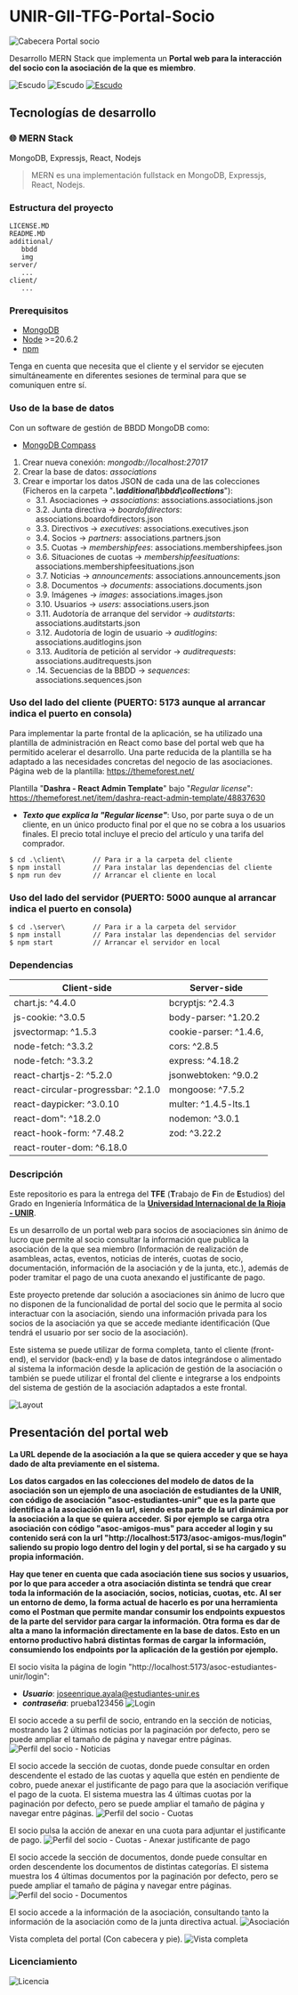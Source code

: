 # UNIR-GII-TFG-Portal-Socio
![Cabecera Portal socio](https://github.com/JossTero/UNIR-GII-TFG-Portal-Socio/blob/main/additional/img/header/JAOM_UNIR_GII_TFG_Cebecera_portal_Horizontal.PNG)
 
Desarrollo MERN Stack que implementa un **Portal web para la interacción del socio con la asociación de la que es miembro**.

![Escudo](https://img.shields.io/badge/status-in%20Development-red) ![Escudo](https://img.shields.io/badge/logo-javascript-blue?logo=javascript&logoColor=f5f5f5) <a href="https://creativecommons.org/licenses/by-nc-sa/4.0/">![Escudo](https://img.shields.io/badge/license-in%20CC%20BY--NC--SA%204.0-yellow)</a>

## Tecnologías de desarrollo

### 🌐 MERN Stack
MongoDB, Expressjs, React, Nodejs
> MERN es una implementación fullstack en MongoDB, Expressjs, React, Nodejs.

### Estructura del proyecto
```terminal
LICENSE.MD
README.MD
additional/
   bbdd
   img
server/
   ...
client/
   ...
```
### Prerequisitos
- [MongoDB](https://www.mongodb.com/)
- [Node](https://nodejs.org/en/download/) >=20.6.2
- [npm](https://nodejs.org/en/download/package-manager/)

Tenga en cuenta que necesita que el cliente y el servidor se ejecuten simultáneamente en diferentes sesiones de terminal para que se comuniquen entre sí.

### Uso de la base de datos
Con un software de gestión de BBDD MongoDB como:
- [MongoDB Compass](https://www.mongodb.com/try/download/compass)

1. Crear nueva conexión: *mongodb://localhost:27017*
2. Crear la base de datos: *associations*
3. Crear e importar los datos JSON de cada una de las colecciones (Ficheros en la carpeta "***.\additional\bbdd\collections***"):
    - 3.1. Asociaciones -> *associations*: associations.associations.json
    - 3.2. Junta directiva -> *boardofdirectors*: associations.boardofdirectors.json
    - 3.3. Directivos -> *executives*: associations.executives.json
    - 3.4. Socios -> *partners*: associations.partners.json
    - 3.5. Cuotas -> *membershipfees*: associations.membershipfees.json
    - 3.6. Situaciones de cuotas -> *membershipfeesituations*: associations.membershipfeesituations.json
    - 3.7. Noticias -> *announcements*: associations.announcements.json
    - 3.8. Documentos -> *documents*: associations.documents.json
    - 3.9. Imágenes -> *images*: associations.images.json
    - 3.10. Usuarios -> *users*: associations.users.json
    - 3.11. Audotoría de arranque del servidor -> *auditstarts*: associations.auditstarts.json
    - 3.12. Audotoría de login de usuario -> *auditlogins*: associations.auditlogins.json
    - 3.13. Auditoría de petición al servidor -> *auditrequests*: associations.auditrequests.json
    - .14. Secuencias de la BBDD -> *sequences*: associations.sequences.json

### Uso del lado del cliente (PUERTO: 5173 aunque al arrancar indica el puerto en consola)
Para implementar la parte frontal de la aplicación, se ha utilizado una plantilla de administración en React como base del portal web que ha permitido acelerar el desarrollo. Una parte reducida de la plantilla se ha adaptado a las necesidades concretas del negocio de las asociaciones. Página web de la plantilla: https://themeforest.net/

Plantilla "**Dashra - React Admin Template**" bajo "*Regular license*": https://themeforest.net/item/dashra-react-admin-template/48837630
- ***Texto que explica la "*Regular license*"***: Uso, por parte suya o de un cliente, en un único producto final por el que no se cobra a los usuarios finales. El precio total incluye el precio del artículo y una tarifa del comprador.

```terminal
$ cd .\client\       // Para ir a la carpeta del cliente
$ npm install        // Para instalar las dependencias del cliente
$ npm run dev        // Arrancar el cliente en local
```

### Uso del lado del servidor (PUERTO: 5000 aunque al arrancar indica el puerto en consola)
```terminal
$ cd .\server\       // Para ir a la carpeta del servidor
$ npm install        // Para instalar las dependencias del servidor
$ npm start          // Arrancar el servidor en local
```

### Dependencias
Client-side | Server-side
--- | ---
chart.js: ^4.4.0 | bcryptjs: ^2.4.3
js-cookie: ^3.0.5 | body-parser: ^1.20.2
jsvectormap: ^1.5.3 | cookie-parser: ^1.4.6,
node-fetch: ^3.3.2 | cors: ^2.8.5
node-fetch: ^3.3.2 | express: ^4.18.2
react-chartjs-2: ^5.2.0 | jsonwebtoken: ^9.0.2
react-circular-progressbar: ^2.1.0 | mongoose: ^7.5.2
react-daypicker: ^3.0.10 | multer: ^1.4.5-lts.1
react-dom": ^18.2.0 | nodemon: ^3.0.1
react-hook-form: ^7.48.2 | zod: ^3.22.2
react-router-dom: ^6.18.0 | 

### Descripción

Este repositorio es para la entrega del **TFE** \(**T**rabajo de **F**in de **E**studios\) del Grado en Ingeniería Informática de la **<a href="https://www.unir.net" target="_blank">Universidad Internacional de la Rioja - UNIR</a>**.

Es un desarrollo de un portal web para socios de asociaciones sin ánimo de lucro que permite al socio consultar la información que publica la asociación de la que sea miembro (Información de realización de asambleas, actas, eventos, noticias de interés, cuotas de socio, documentación, información de la asociación y de la junta, etc.), además de poder tramitar el pago de una cuota anexando el justificante de pago.

Este proyecto pretende dar solución a asociaciones sin ánimo de lucro que no disponen de la funcionalidad de portal del socio que le permita al socio interactuar con la asociación, siendo una información privada para los socios de la asociación ya que se accede mediante identificación (Que tendrá el usuario por ser socio de la asociación).

Este sistema se puede utilizar de forma completa, tanto el cliente (front-end), el servidor (back-end) y la base de datos integrándose o alimentado al sistema la información desde la aplicación de gestión de la asociación o también se puede utilizar el frontal del cliente e integrarse a los endpoints del sistema de gestión de la asociación adaptados a este frontal.

![Layout](https://github.com/JossTero/UNIR-GII-TFG-Portal-Socio/blob/main/additional/img/portal/07_JAOM_UNIR_GII_TFG_Portal_del_socio_Asociaci%C3%B3n_de_estudiantes_de_la_UNIR_Acciones_del_socio.PNG)

## Presentación del portal web

**La URL depende de la asociación a la que se quiera acceder y que se haya dado de alta previamente en el sistema.**

**Los datos cargados en las colecciones del modelo de datos de la asociación son un ejemplo de una asociación de estudiantes de la UNIR, con código de asociación "asoc-estudiantes-unir" que es la parte que identifica a la asociación en la url, siendo esta parte de la url dinámica por la asociación a la que se quiera acceder.** **Si por ejemplo se carga otra asociación con código "asoc-amigos-mus" para acceder al login y su contenido será con la url **"http://localhost:5173/asoc-amigos-mus/login"** saliendo su propio logo dentro del login y del portal, si se ha cargado y su propia información.**

**Hay que tener en cuenta que cada asociación tiene sus socios y usuarios, por lo que para acceder a otra asociación distinta se tendrá que crear toda la información de la asociación, socios, noticias, cuotas, etc. Al ser un entorno de demo, la forma actual de hacerlo es por una herramienta como el Postman que permite mandar consumir los endpoints expuestos de la parte del servidor para cargar la información. Otra forma es dar de alta a mano la información directamente en la base de datos. Esto en un entorno productivo habrá distintas formas de cargar la información, consumiendo los endpoints por la aplicación de la gestión por ejemplo.**

El socio visita la página de login "http://localhost:5173/asoc-estudiantes-unir/login":

- ***Usuario***: joseenrique.ayala@estudiantes-unir.es
- ***contraseña***: prueba123456
![Login](https://github.com/JossTero/UNIR-GII-TFG-Portal-Socio/blob/main/additional/img/portal/01_JAOM_UNIR_GII_TFG_Portal_del_socio_Asociaci%C3%B3n_de_estudiantes_de_la_UNIR_Login.PNG)

El socio accede a su perfil de socio, entrando en la sección de noticias, mostrando las 2 últimas noticias por la paginación por defecto, pero se puede ampliar el tamaño de página y navegar entre páginas.
![Perfil del socio - Noticias](https://github.com/JossTero/UNIR-GII-TFG-Portal-Socio/blob/main/additional/img/portal/02_JAOM_UNIR_GII_TFG_Portal_del_socio_Asociaci%C3%B3n_de_estudiantes_de_la_UNIR_Perfil_del_socio_Noticias.PNG)

El socio accede la sección de cuotas, donde puede consultar en orden descendente el estado de las cuotas y aquella que estén en pendiente de cobro, puede anexar el justificante de pago para que la asociación verifique el pago de la cuota. El sistema muestra las 4 últimas cuotas por la paginación por defecto, pero se puede ampliar el tamaño de página y navegar entre páginas.
![Perfil del socio - Cuotas](https://github.com/JossTero/UNIR-GII-TFG-Portal-Socio/blob/main/additional/img/portal/03_JAOM_UNIR_GII_TFG_Portal_del_socio_Asociaci%C3%B3n_de_estudiantes_de_la_UNIR_Perfil_del_socio_Cuotas.PNG)

El socio pulsa la acción de anexar en una cuota para adjuntar el justificante de pago.
![Perfil del socio - Cuotas - Anexar justificante de pago](https://github.com/JossTero/UNIR-GII-TFG-Portal-Socio/blob/main/additional/img/portal/04_JAOM_UNIR_GII_TFG_Portal_del_socio_Asociaci%C3%B3n_de_estudiantes_de_la_UNIR_Perfil_del_socio_Cuotas_Anexar_justificante_de_pago.PNG)

El socio accede la sección de documentos, donde puede consultar en orden descendente los documentos de distintas categorías. El sistema muestra los 4 últimas documentos por la paginación por defecto, pero se puede ampliar el tamaño de página y navegar entre páginas.
![Perfil del socio - Documentos](https://github.com/JossTero/UNIR-GII-TFG-Portal-Socio/blob/main/additional/img/portal/05_JAOM_UNIR_GII_TFG_Portal_del_socio_Asociaci%C3%B3n_de_estudiantes_de_la_UNIR_Perfil_del_socio_Documentos.PNG)

El socio accede a la información de la asociación, consultando tanto la información de la asociación como de la junta directiva actual.
![Asociación](https://github.com/JossTero/UNIR-GII-TFG-Portal-Socio/blob/main/additional/img/portal/06_JAOM_UNIR_GII_TFG_Portal_del_socio_Asociaci%C3%B3n_de_estudiantes_de_la_UNIR_Asociaci%C3%B3n_Junta_directiva.PNG)

Vista completa del portal (Con cabecera y pie).
![Vista completa](https://github.com/JossTero/UNIR-GII-TFG-Portal-Socio/blob/main/additional/img/portal/08_JAOM_UNIR_GII_TFG_Portal_del_socio_Asociaci%C3%B3n_de_estudiantes_de_la_UNIR_Vista_completa.PNG)

### Licenciamiento

![Licencia](https://github.com/JossTero/UNIR-GII-TFG-Portal-Socio/blob/main/additional/img/license/licencias-creative-commons-04.png)

